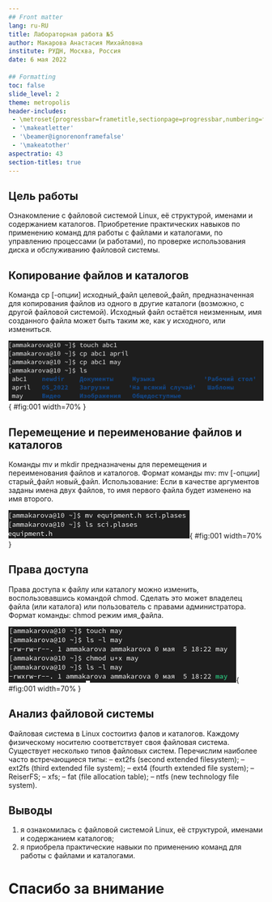 ```yaml
---
## Front matter
lang: ru-RU
title: Лабораторная работа №5
author: Макарова Анастасия Михайловна
institute: РУДН, Москва, Россия
date: 6 мая 2022

## Formatting
toc: false
slide_level: 2
theme: metropolis
header-includes: 
 - \metroset{progressbar=frametitle,sectionpage=progressbar,numbering=fraction}
 - '\makeatletter'
 - '\beamer@ignorenonframefalse'
 - '\makeatother'
aspectratio: 43
section-titles: true
---
```



## Цель работы 

Ознакомление с файловой системой Linux, её структурой, именами и содержанием
каталогов. Приобретение практических навыков по применению команд для работы
с файлами и каталогами, по управлению процессами (и работами), по проверке использования диска и обслуживанию файловой системы.

## Копирование файлов и каталогов

Команда cp [-опции] исходный_файл целевой_файл, предназначенная для копирования файлов из одного в другие каталоги (возможно, с другой файловой системой). Исходный файл остаётся неизменным, имя созданного файла может быть таким же, как у исходного, или измениться.

![Команда cp](image/1.png){ #fig:001 width=70% }

## Перемещение и переименование файлов и каталогов

Команды mv и mkdir предназначены для перемещения и переименования файлов
и каталогов. Формат команды mv: mv [-опции] старый_файл новый_файл. Использование: Если в качестве аргументов заданы имена двух файлов, то имя первого файла будет изменено на имя второго.

![Команда mv](image/2.png){ #fig:001 width=70% }

## Права доступа

Права доступа к файлу или каталогу можно изменить, воспользовавшись командой
chmod. Сделать это может владелец файла (или каталога) или пользователь с правами
администратора. Формат команды: chmod режим имя_файла.

![Команда chmod](image/3.png){ #fig:001 width=70% }

## Анализ файловой системы

Файловая система в Linux состоитиз фалов и каталогов. Каждому физическому носителю соответствует своя файловая система. Существует несколько типов файловых систем. Перечислим наиболее часто встречающиеся типы:
– ext2fs (second extended filesystem);
– ext2fs (third extended file system);
– ext4 (fourth extended file system);
– ReiserFS;
– xfs;
– fat (file allocation table);
– ntfs (new technology file system).

## Выводы

1) я ознакомилась с файловой системой Linux, её структурой, именами и содержанием
каталогов;
2) я приобрела практические навыки по применению команд для работы
с файлами и каталогами.

# Спасибо за внимание


